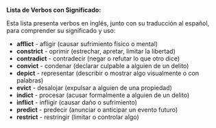 

**Lista de Verbos con Significado:**

Esta lista presenta verbos en inglés, junto con su traducción al español, para comprender su significado y uso:

*   **afflict** - afligir (causar sufrimiento físico o mental)
*   **constrict** - oprimir (estrechar, apretar, limitar la libertad)
*   **contradict** - contradecir (negar o refutar lo que otro dice)
*   **convict** - condenar (declarar culpable a alguien de un delito)
*   **depict** - representar (describir o mostrar algo visualmente o con palabras)
*   **evict** - desalojar (expulsar a alguien de una propiedad)
*   **indict** - procesar (acusar formalmente a alguien de un delito)
*   **inflict** - infligir (causar daño o sufrimiento)
*   **predict** - predecir (anunciar o anticipar un evento futuro)
*   **restrict** - restringir (limitar o controlar algo)


